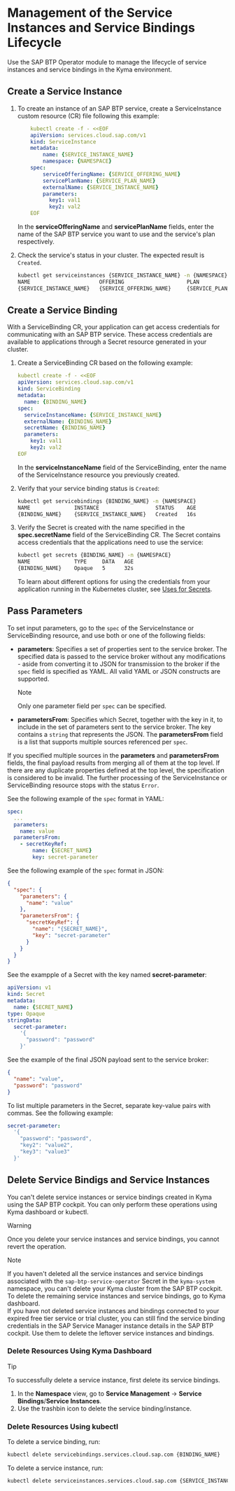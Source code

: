 # Management of the Service Instances and Service Bindings Lifecycle

Use the SAP BTP Operator module to manage the lifecycle of service instances and service bindings in the Kyma environment.

## Create a Service Instance

1.  To create an instance of an SAP BTP service, create a ServiceInstance custom resource (CR) file following this example:

    ```yaml
        kubectl create -f - <<EOF 
        apiVersion: services.cloud.sap.com/v1
        kind: ServiceInstance
        metadata:
            name: {SERVICE_INSTANCE_NAME}
            namespace: {NAMESPACE} 
        spec:
            serviceOfferingName: {SERVICE_OFFERING_NAME}
            servicePlanName: {SERVICE_PLAN_NAME}
            externalName: {SERVICE_INSTANCE_NAME}
            parameters:
              key1: val1
              key2: val2
        EOF
    ```
      In the **serviceOfferingName** and  **servicePlanName** fields, enter the name of the SAP BTP service you want to use and the service's plan respectively.
    
2.  Check the service's status in your cluster. The expected result is `Created`.
   
    ```bash
    kubectl get serviceinstances {SERVICE_INSTANCE_NAME} -n {NAMESPACE}
    NAME                      OFFERING                    PLAN                     STATUS    AGE
    {SERVICE_INSTANCE_NAME}   {SERVICE_OFFERING_NAME}     {SERVICE_PLAN_NAME}      Created   44s
    ```

## Create a Service Binding

With a ServiceBinding CR, your application can get access credentials for communicating with an SAP BTP service. 
These access credentials are available to applications through a Secret resource generated in your cluster.

1. Create a ServiceBinding CR based on the following example:<!--externalName? secretName? should this the default BINDING_NAME or EXTERNAL_NAME/ SECRET_NAME?-->

      ```yaml
      kubectl create -f - <<EOF
      apiVersion: services.cloud.sap.com/v1
      kind: ServiceBinding
      metadata:
        name: {BINDING_NAME}
      spec:
        serviceInstanceName: {SERVICE_INSTANCE_NAME}
        externalName: {BINDING_NAME}
        secretName: {BINDING_NAME}
        parameters:
          key1: val1
          key2: val2   
      EOF        
      ```

    In the **serviceInstanceName** field of the ServiceBinding, enter the name of the ServiceInstance resource you previously created.
    
2.  Verify that your service binding status is `Created`:

    ```bash
    kubectl get servicebindings {BINDING_NAME} -n {NAMESPACE}
    NAME              INSTANCE                  STATUS    AGE
    {BINDING_NAME}    {SERVICE_INSTANCE_NAME}   Created   16s    
    ```

3.  Verify the Secret is created with the name specified in the  **spec.secretName** field of the ServiceBinding CR. The Secret contains access credentials that the applications need to use the service:

    ```bash
    kubectl get secrets {BINDING_NAME} -n {NAMESPACE}
    NAME              TYPE     DATA   AGE
    {BINDING_NAME}    Opaque   5      32s
    ```

    To learn about different options for using the credentials from your application running in the Kubernetes cluster, see [Uses for Secrets](https://kubernetes.io/docs/concepts/configuration/secret/#uses-for-secrets).

## Pass Parameters

To set input parameters, go to the `spec` of the ServiceInstance or ServiceBinding resource, and use both or one of the following fields:
* **parameters**: Specifies a set of properties sent to the service broker.
  The specified data is passed to the service broker without any modifications - aside from converting it to JSON for transmission to the broker if the `spec` field is specified as YAML.
  All valid YAML or JSON constructs are supported. 
  > [!NOTE] 
  > Only one parameter field per `spec` can be specified.
* **parametersFrom**: Specifies which Secret, together with the key in it, to include in the set of parameters sent to the service broker.
  The key contains a `string` that represents the JSON. The **parametersFrom** field is a list that supports multiple sources referenced per `spec`.

If you specified multiple sources in the **parameters** and **parametersFrom** fields, the final payload results from merging all of them at the top level.
If there are any duplicate properties defined at the top level, the specification is considered to be invalid. 
The further processing of the ServiceInstance or ServiceBinding resource stops with the status `Error`.

See the following example of the `spec` format in YAML:
```yaml
spec:
  ...
  parameters:
    name: value
  parametersFrom:
    - secretKeyRef:
        name: {SECRET_NAME}
        key: secret-parameter
```

See the following example of the `spec` format in JSON:

```json
{
  "spec": {
    "parameters": {
      "name": "value"
    },
    "parametersFrom": {
      "secretKeyRef": {
        "name": "{SECRET_NAME}",
        "key": "secret-parameter"
      }
    }
  } 
}
```

See the exampple of a Secret with the key named **secret-parameter**:

```yaml
apiVersion: v1
kind: Secret
metadata:
  name: {SECRET_NAME}
type: Opaque
stringData:
  secret-parameter:
    '{
      "password": "password"
    }'
```

See the example of the final JSON payload sent to the service broker:
```json
{
  "name": "value",
  "password": "password"
}
```

To list multiple parameters in the Secret, separate key-value pairs with commas. See the following example:

```yaml
secret-parameter:
  '{
    "password": "password",
    "key2": "value2",
    "key3": "value3"
  }'
```


## Delete Service Bindigs and Service Instances

You can't delete service instances or service bindings created in Kyma using the SAP BTP cockpit. You can only perform these operations using Kyma dashboard or kubectl.

> [!WARNING]
> Once you delete your service instances and service bindings, you cannot revert the operation.

> [!NOTE]
> If you haven't deleted all the service instances and service bindings associated  with the `sap-btp-service-operator` Secret in the `kyma-system` namespace, you can't delete your Kyma cluster from the SAP BTP cockpit. To delete the remaining service instances and service bindings, go to Kyma dashboard.<br>
> If you have not deleted service instances and bindings connected to your expired free tier service or trial cluster, you can still find the service binding credentials in the SAP Service Manager instance details in the SAP BTP cockpit. Use them to delete the leftover service instances and bindings.

### Delete Resources Using Kyma Dashboard

> [!TIP]
> To successfully delete a service instance, first delete its service bindings.

1. In the **Namespace** view, go to **Service Management** -> **Service Bindings**/**Service Instances**.
2. Use the trashbin icon to delete the service binding/instance.

### Delete Resources Using kubectl

To delete a service binding, run:

```bash
kubectl delete servicebindings.services.cloud.sap.com {BINDING_NAME}
```

To delete a service instance, run:

```bash
kubectl delete serviceinstances.services.cloud.sap.com {SERVICE_INSTANCE_NAME}
```
